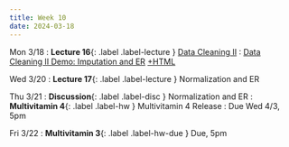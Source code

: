 ```yaml
---
title: Week 10
date: 2024-03-18
---
```


Mon 3/18
: **Lecture 16**{: .label .label-lecture } [Data Cleaning II](https://docs.google.com/presentation/d/1pFk_gvQjScyWzXObvr6SEFBSHZ9n7QiYZxtlkG02bKQ/edit?usp=sharing)
	: [Data Cleaning II Demo: Imputation and ER](https://data101.datahub.berkeley.edu/hub/user-redirect/git-pull?repo=https%3A%2F%2Fgithub.com%2Fcal-data-eng%2Fsp24-materials&urlpath=lab%2Ftree%2Fsp24-materials%2Flecture%2Flec16%2Flec16-Imputation-ER.ipynb&branch=main) [+HTML](https://www.data101.org/sp24/resources/assets/lectures/lec16/lec16-Imputation-ER.html)

Wed 3/20
: **Lecture 17**{: .label .label-lecture } Normalization and ER


Thu 3/21
: **Discussion**{: .label .label-disc } Normalization and ER
: **Multivitamin 4**{: .label .label-hw } Multivitamin 4 Release
  : Due Wed 4/3, 5pm
  

Fri 3/22
: **Multivitamin 3**{: .label .label-hw-due } Due, 5pm
